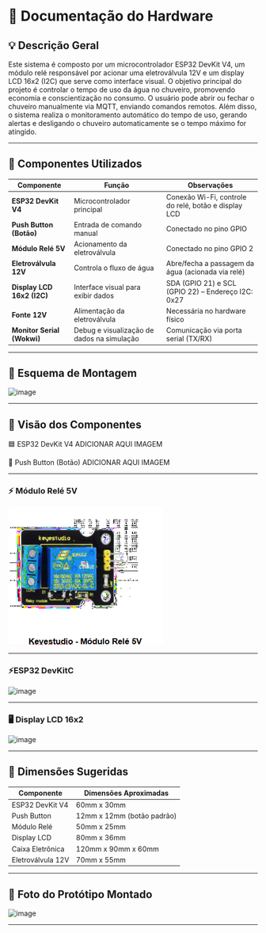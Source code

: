 # 🔧 Documentação do Hardware

## 💡 Descrição Geral

Este sistema é composto por um microcontrolador ESP32 DevKit V4, um módulo relé responsável por acionar uma eletroválvula 12V e um display LCD 16x2 (I2C) que serve como interface visual. O objetivo principal do projeto é controlar o tempo de uso da água no chuveiro, promovendo economia e conscientização no consumo. O usuário pode abrir ou fechar o chuveiro manualmente via MQTT, enviando comandos remotos. Além disso, o sistema realiza o monitoramento automático do tempo de uso, gerando alertas e desligando o chuveiro automaticamente se o tempo máximo for atingido.

---

## 🧰 Componentes Utilizados

| Componente                     | Função                                     | Observações                                             |
|---------------------------------|--------------------------------------------|---------------------------------------------------------|
| **ESP32 DevKit V4**             | Microcontrolador principal                 | Conexão Wi-Fi, controle do relé, botão e display LCD    |
| **Push Button (Botão)**         | Entrada de comando manual                  | Conectado no pino GPIO  |
| **Módulo Relé 5V**              | Acionamento da eletroválvula               | Conectado no pino GPIO 2                   |
| **Eletroválvula 12V**           | Controla o fluxo de água                   | Abre/fecha a passagem da água (acionada via relé)      |
| **Display LCD 16x2 (I2C)**      | Interface visual para exibir dados         | SDA (GPIO 21) e SCL (GPIO 22) – Endereço I2C: 0x27      |
| **Fonte 12V**                   | Alimentação da eletroválvula               | Necessária no hardware físico                           |
| **Monitor Serial (Wokwi)**      | Debug e visualização de dados na simulação | Comunicação via porta serial (TX/RX)                    |


---

## 🔌 Esquema de Montagem

![image](https://github.com/user-attachments/assets/0b984a1f-a5fd-4fa8-8f6d-26793473407e)

---

## 🧩 Visão dos Componentes

🟦 ESP32 DevKit V4 ADICIONAR AQUI IMAGEM 

🔘 Push Button (Botão) ADICIONAR AQUI IMAGEM 

---

### ⚡ Módulo Relé 5V  
![Relé](../imagens/rele.png)

---
### ⚡ESP32 DevKitC
![image](https://github.com/user-attachments/assets/13dc8881-cd96-40e4-b5fe-1f5cad5c6511)


---

### 🖥️ Display LCD 16x2
![image](https://github.com/user-attachments/assets/71751188-392b-4a78-85d1-a7a81d030ceb)


---


## 📐 Dimensões Sugeridas

| Componente        | Dimensões Aproximadas      |
| ----------------- | -------------------------- |
| ESP32 DevKit V4   | 60mm x 30mm                |
| Push Button       | 12mm x 12mm (botão padrão) |
| Módulo Relé       | 50mm x 25mm                |
| Display LCD       | 80mm x 36mm                |
| Caixa Eletrônica  | 120mm x 90mm x 60mm        |
| Eletroválvula 12V | 70mm x 55mm                |


---

## 📸 Foto do Protótipo Montado  

![image](https://github.com/user-attachments/assets/07b7070c-1df3-4429-b81b-22164061e58e)


---

